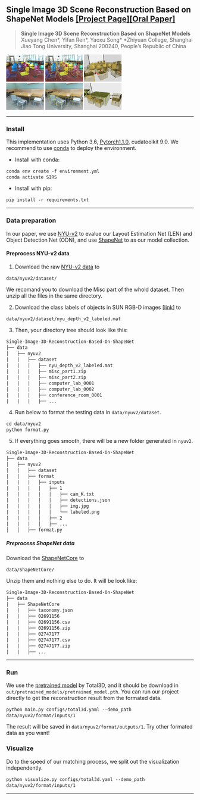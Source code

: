 ## Single Image 3D Scene Reconstruction Based on ShapeNet Models [[Project Page]](https://github.com/SJTU-CV-2021/Single-Image-3D-Reconstruction-Based-On-ShapeNet)[[Oral Paper]]()

> **Single Image 3D Scene Reconstruction Based on ShapeNet Models**
Xueyang Chen*, Yifan Ren*, Yaoxu Song*
*Zhiyuan College, Shanghai Jiao Tong University, Shanghai 200240, People’s Republic of China


<img src="demo/inputs/1/img.jpg" alt="img.jpg" width="20%" /> <img src="demo/outputs/1/3dbbox.png" alt="3dbbox.png" width="20%" /> <img src="demo/outputs/1/recon.png" alt="recon.png" width="20%" /> <br>
<img src="demo/inputs/2/img.jpg" alt="img.jpg" width="20%" /> <img src="demo/outputs/2/3dbbox.png" alt="3dbbox.png" width="20%" /> <img src="demo/outputs/2/recon.png" alt="recon.png" width="20%" />

---

### Install
This implementation uses Python 3.6, [Pytorch1.1.0](http://pytorch.org/), cudatoolkit 9.0. We recommend to use [conda](https://docs.conda.io/en/latest/miniconda.html) to deploy the environment.

* Install with conda:
```
conda env create -f environment.yml
conda activate SIRS
```

* Install with pip:
```
pip install -r requirements.txt
```

---
### Data preparation
In our paper, we use [NYU-v2](https://cs.nyu.edu/~silberman/datasets/nyu_depth_v2.html) to evalue our Layout Estimation Net (LEN) and Object Detection Net (ODN), and use [ShapeNet](https://shapenet.org/) to as our model collection.

#### Preprocess NYU-v2 data

1. Download the raw [NYU-v2 data](https://cs.nyu.edu/~silberman/datasets/nyu_depth_v2.html#raw_parts) to
```
data/nyuv2/dataset/
```
We recomand you to download the Misc part of the whold dataset. Then unzip all the files in the same directory.

2. Download the class labels of objects in SUN RGB-D images [[link](http://horatio.cs.nyu.edu/mit/silberman/nyu_depth_v2/nyu_depth_v2_labeled.mat)] to 
```
data/nyuv2/dataset/nyu_depth_v2_labeled.mat
```

3. Then, your directory tree should look like this:

```
Single-Image-3D-Reconstruction-Based-On-ShapeNet
├── data
|   ├── nyuv2
|   |   ├── dataset
|   |   |   ├── nyu_depth_v2_labeled.mat
|   |   |   ├── misc_part1.zip
|   |   |   ├── misc_part2.zip
|   |   |   ├── computer_lab_0001
|   |   |   ├── computer_lab_0002
|   |   |   ├── conference_room_0001
|   |   |   ├── ...
```

4. Run below to format the testing data in `data/nyuv2/dataset`.
```
cd data/nyuv2
python format.py
```

5. If everything goes smooth, there will be a new folder generated in `nyuv2`.
```
Single-Image-3D-Reconstruction-Based-On-ShapeNet
├── data
│   ├── nyuv2
│   │   ├── dataset
│   │   ├── format
|   |   |   ├── inputs
|   |   |   │   ├── 1
|   |   |   │   │   ├── cam_K.txt
|   |   |   │   │   ├── detections.json
|   |   |   │   │   ├── img.jpg
|   |   |   │   │   └── labeled.png
|   |   |   │   ├── 2
|   |   |   │   ├── ...
│   │   ├── format.py
```

##### Preprocess ShapeNet data

Download the [ShapeNetCore](https://shapenet.org/download/shapenetcore) to 
```
data/ShapeNetCore/
```
Unzip them and nothing else to do. It will be look like:

```
Single-Image-3D-Reconstruction-Based-On-ShapeNet
├── data
|   ├── ShapeNetCore
|   |   ├── taxonomy.json
|   |   ├── 02691156
|   |   ├── 02691156.csv
|   |   ├── 02691156.zip
|   |   ├── 02747177
|   |   ├── 02747177.csv
|   |   ├── 02747177.zip
|   |   ├── ...
```

---
### Run
We use the [pretrained model](https://livebournemouthac-my.sharepoint.com/personal/ynie_bournemouth_ac_uk/_layouts/15/onedrive.aspx?id=%2Fpersonal%2Fynie%5Fbournemouth%5Fac%5Fuk%2FDocuments%2FTotal3D%2Fpretrained%5Fmodel%2Epth&parent=%2Fpersonal%2Fynie%5Fbournemouth%5Fac%5Fuk%2FDocuments%2FTotal3D) by Total3D, and it should be download in `out/pretrained_models/pretrained_model.pth`. You can run our project directly to get the reconstruction result from the formated data.
```
python main.py configs/total3d.yaml --demo_path data/nyuv2/format/inputs/1
```
The result will be saved in `data/nyuv2/format/outputs/1`. Try other formated data as you want!

### Visualize

Do to the speed of our matching process, we split out the visualization independently.

```
python visualize.py configs/total3d.yaml --demo_path data/nyuv2/format/inputs/1
```
---